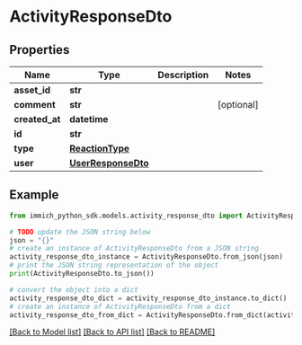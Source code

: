 # ActivityResponseDto


## Properties

Name | Type | Description | Notes
------------ | ------------- | ------------- | -------------
**asset_id** | **str** |  | 
**comment** | **str** |  | [optional] 
**created_at** | **datetime** |  | 
**id** | **str** |  | 
**type** | [**ReactionType**](ReactionType.md) |  | 
**user** | [**UserResponseDto**](UserResponseDto.md) |  | 

## Example

```python
from immich_python_sdk.models.activity_response_dto import ActivityResponseDto

# TODO update the JSON string below
json = "{}"
# create an instance of ActivityResponseDto from a JSON string
activity_response_dto_instance = ActivityResponseDto.from_json(json)
# print the JSON string representation of the object
print(ActivityResponseDto.to_json())

# convert the object into a dict
activity_response_dto_dict = activity_response_dto_instance.to_dict()
# create an instance of ActivityResponseDto from a dict
activity_response_dto_from_dict = ActivityResponseDto.from_dict(activity_response_dto_dict)
```
[[Back to Model list]](../README.md#documentation-for-models) [[Back to API list]](../README.md#documentation-for-api-endpoints) [[Back to README]](../README.md)


